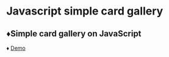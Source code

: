 # Javascript simple card gallery
## ♦Simple card gallery on JavaScript


♦ [Demo](https://codepen.io/redwarbanner/full/KKmXVjE "demo here")
